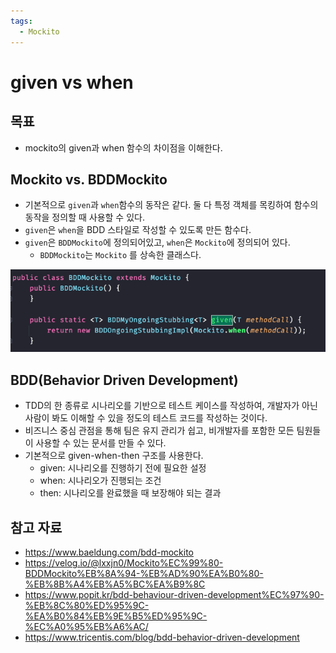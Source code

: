 ```yaml
---
tags:
  - Mockito
---
```

# given vs when

## 목표

- mockito의 given과 when 함수의 차이점을 이해한다.

## Mockito vs. BDDMockito

- 기본적으로 `given`과 `when`함수의 동작은 같다. 둘 다 특정 객체를 목킹하여 함수의 동작을 정의할 때 사용할 수 있다.
- `given`은 `when`을 BDD 스타일로 작성할 수 있도록 만든 함수다.
- `given`은 `BDDMockito`에 정의되어있고, `when`은 `Mockito`에 정의되어 있다.
	- `BDDMockito`는 `Mockito` 를 상속한 클래스다.

![](assets/Pasted%20image%2020230213162950.png)

## BDD(Behavior Driven Development)

- TDD의 한 종류로 시나리오를 기반으로 테스트 케이스를 작성하여, 개발자가 아닌 사람이 봐도 이해할 수 있을 정도의 테스트 코드를 작성하는 것이다.
- 비즈니스 중심 관점을 통해 팀은 유지 관리가 쉽고, 비개발자를 포함한 모든 팀원들이 사용할 수 있는 문서를 만들 수 있다.
- 기본적으로 given-when-then 구조를 사용한다.
	- given: 시나리오를 진행하기 전에 필요한 설정
	- when: 시나리오가 진행되는 조건
	- then: 시나리오를 완료했을 때 보장해야 되는 결과

## 참고 자료

- https://www.baeldung.com/bdd-mockito
- https://velog.io/@lxxjn0/Mockito%EC%99%80-BDDMockito%EB%8A%94-%EB%AD%90%EA%B0%80-%EB%8B%A4%EB%A5%BC%EA%B9%8C
- https://www.popit.kr/bdd-behaviour-driven-development%EC%97%90-%EB%8C%80%ED%95%9C-%EA%B0%84%EB%9E%B5%ED%95%9C-%EC%A0%95%EB%A6%AC/
- https://www.tricentis.com/blog/bdd-behavior-driven-development